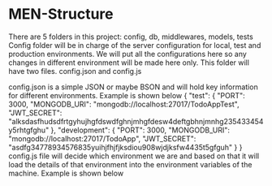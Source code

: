 # MEN-Structure
There are 5 folders in this project: config, db, middlewares, models, tests
Config folder will be in charge of the server configuration for local, test and production environments. We will put all the configurations here so any changes in different environment will be made here only. This folder will have two files. config.json and config.js

config.json is a simple JSON or maybe BSON and will hold key information for different environments. Example is shown below
{
    "test": {
        "PORT": 3000,
        "MONGODB_URI": "mongodb://localhost:27017/TodoAppTest",
        "JWT_SECRET": "alksdasfhudsdfrtgyhujhgfdswdfghnjmhgfdesw4deftgbhnjmnhg235433454y5rhtgfghu"
    },
    "development": {
        "PORT": 3000,
        "MONGODB_URI": "mongodb://localhost:27017/TodoApp",
        "JWT_SECRET": "asdfg34778934576835yuihjfhjfjksdiou908wjdjksfw4435t5gfguh"
    }
}
config.js file will decide which environment we are and based on that it will load the details of that environment into the environment variables of the machine. Example is shown below
